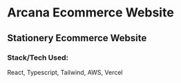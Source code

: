 # Arcana Ecommerce Website
## Stationery Ecommerce Website 

### Stack/Tech Used:
React, Typescript, Tailwind, AWS, Vercel 
